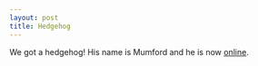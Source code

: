 ```yaml
---
layout: post
title: Hedgehog
---
```


We got a hedgehog! His name is Mumford and he is now [online](http://www.mumfordthehedgehog.com/).
